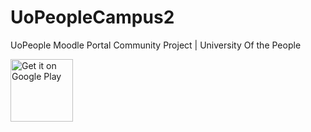 # UoPeopleCampus2
UoPeople Moodle Portal Community Project | University Of the People

<a href='https://play.google.com/store/apps/details?id=com.misnadqasim.uopeoplecampus2&pcampaignid=pcampaignidMKT-Other-global-all-co-prtnr-py-PartBadge-Mar2515-1'>
  <img height="100px" alt='Get it on Google Play' src='https://play.google.com/intl/en_us/badges/static/images/badges/en_badge_web_generic.png'/>
</a>


